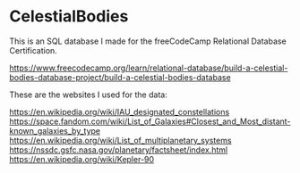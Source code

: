 # CelestialBodies

This is an SQL database I made for the freeCodeCamp Relational Database Certification.

https://www.freecodecamp.org/learn/relational-database/build-a-celestial-bodies-database-project/build-a-celestial-bodies-database

These are the websites I used for the data:

https://en.wikipedia.org/wiki/IAU_designated_constellations
https://space.fandom.com/wiki/List_of_Galaxies#Closest_and_Most_distant-known_galaxies_by_type
https://en.wikipedia.org/wiki/List_of_multiplanetary_systems
https://nssdc.gsfc.nasa.gov/planetary/factsheet/index.html
https://en.wikipedia.org/wiki/Kepler-90
